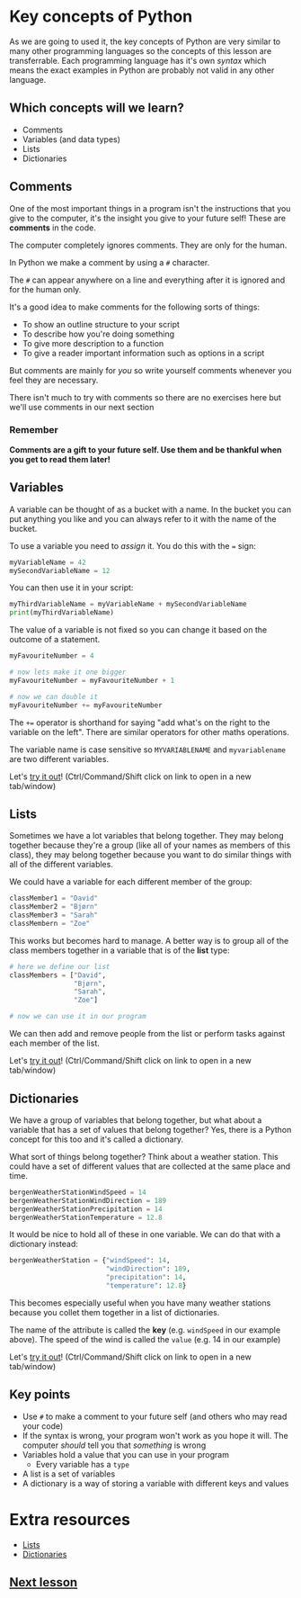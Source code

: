 # Key concepts of Python

As we are going to used it, the key concepts of Python are very similar to many other programming languages so the concepts of this lesson are transferrable. Each programming language has it's own _syntax_ which means the exact examples in Python are probably not valid in any other language.

## Which concepts will we learn?

- Comments
- Variables (and data types)
- Lists
- Dictionaries

## Comments

One of the most important things in a program isn't the instructions that you give to the computer, it's the insight you give to your future self! These are **comments** in the code.

The computer completely ignores comments. They are only for the human.

In Python we make a comment by using a `#` character.

The `#` can appear anywhere on a line and everything after it is ignored and for the human only.

It's a good idea to make comments for the following sorts of things:
- To show an outline structure to your script
- To describe how you're doing something
- To give more description to a function
- To give a reader important information such as options in a script

But comments are mainly for *you* so write yourself comments whenever you feel they are necessary.

There isn't much to try with comments so there are no exercises here but we'll use comments in our next section

### Remember

**Comments are a gift to your future self. Use them and be thankful when you get to read them later!**

## Variables

A variable can be thought of as a bucket with a name. In the bucket you can put anything you like and you can always refer to it with the name of the bucket.

To use a variable you need to _assign_ it. You do this with the `=` sign:

```python
myVariableName = 42
mySecondVariableName = 12
```

You can then use it in your script:
```python
myThirdVariableName = myVariableName + mySecondVariableName
print(myThirdVariableName)
```

The value of a variable is not fixed so you can change it based on the outcome of a statement.

```python
myFavouriteNumber = 4

# now lets make it one bigger
myFavouriteNumber = myFavouriteNumber + 1

# now we can double it
myFavouriteNumber += myFavouriteNumber
```

The `+=` operator is shorthand for saying "add what's on the right to the variable on the left". There are similar operators for other maths operations.

The variable name is case sensitive so `MYVARIABLENAME` and `myvariablename` are two different variables.

Let's [try it out](http://colab.research.google.com/github/dfbr/pythonLessons/blob/main/Notebooks/variables.ipynb)! (Ctrl/Command/Shift click on link to open in a new tab/window)

## Lists

Sometimes we have a lot variables that belong together. They may belong together because they're a group (like all of your names as members of this class), they may belong together because you want to do similar things with all of the different variables.

We could have a variable for each different member of the group:

```python
classMember1 = "David"
classMember2 = "Bjørn"
classMember3 = "Sarah"
classMembern = "Zoe"
```

This works but becomes hard to manage. A better way is to group all of the class members together in a variable that is of the **list** type:

```python
# here we define our list
classMembers = ["David",
                "Bjørn",
                "Sarah",
                "Zoe"]

# now we can use it in our program
```

We can then add and remove people from the list or perform tasks against each member of the list.

Let's [try it out](http://colab.research.google.com/github/dfbr/pythonLessons/blob/main/Notebooks/lists.ipynb)! (Ctrl/Command/Shift click on link to open in a new tab/window)

## Dictionaries

We have a group of variables that belong together, but what about a variable that has a set of values that belong together? Yes, there is a Python concept for this too and it's called a dictionary.

What sort of things belong together? Think about a weather station. This could have a set of different values that are collected at the same place and time.

```python
bergenWeatherStationWindSpeed = 14
bergenWeatherStationWindDirection = 189
bergenWeatherStationPrecipitation = 14
bergenWeatherStationTemperature = 12.8
```

It would be nice to hold all of these in one variable. We can do that with a dictionary instead:

```python
bergenWeatherStation = {"windSpeed": 14,
                        "windDirection": 189,
                        "precipitation": 14,
                        "temperature": 12.8}
```

This becomes especially useful when you have many weather stations because you collet them together in a list of dictionaries.

The name of the attribute is called the **key** (e.g. `windSpeed` in our example above). The speed of the wind is called the `value` (e.g. 14 in our example)

Let's [try it out](http://colab.research.google.com/github/dfbr/pythonLessons/blob/main/Notebooks/dictionaries.ipynb)! (Ctrl/Command/Shift click on link to open in a new tab/window)

## Key points

- Use `#` to make a comment to your future self (and others who may read your code)
- If the syntax is wrong, your program won't work as you hope it will. The computer _should_ tell you that _something_ is wrong
- Variables hold a value that you can use in your program
  - Every variable has a `type`
- A list is a set of variables
- A dictionary is a way of storing a variable with different keys and values

# Extra resources

- [Lists](https://www.w3schools.com/python/python_lists.asp)
- [Dictionaries](https://www.w3schools.com/python/python_dictionaries.asp)

## [Next lesson](makeChoices.md)